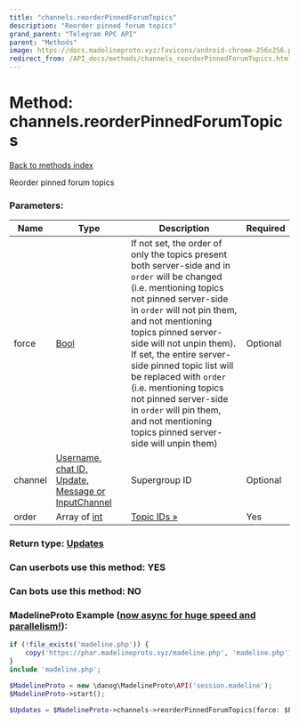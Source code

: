 ```yaml
---
title: "channels.reorderPinnedForumTopics"
description: "Reorder pinned forum topics"
grand_parent: "Telegram RPC API"
parent: "Methods"
image: https://docs.madelineproto.xyz/favicons/android-chrome-256x256.png
redirect_from: /API_docs/methods/channels_reorderPinnedForumTopics.html
---
```

# Method: channels.reorderPinnedForumTopics
[Back to methods index](index.html)



Reorder pinned forum topics

### Parameters:

| Name     |    Type       | Description | Required |
|----------|---------------|-------------|----------|
|force|[Bool](/API_docs/types/Bool.html) | If not set, the order of only the topics present both server-side and in `order` will be changed (i.e. mentioning topics not pinned server-side in `order` will not pin them, and not mentioning topics pinned server-side will not unpin them).  <br>If set, the entire server-side pinned topic list will be replaced with `order` (i.e. mentioning topics not pinned server-side in `order` will pin them, and not mentioning topics pinned server-side will unpin them) | Optional|
|channel|[Username, chat ID, Update, Message or InputChannel](/API_docs/types/InputChannel.html) | Supergroup ID | Optional|
|order|Array of [int](/API_docs/types/int.html) | [Topic IDs »](https://core.telegram.org/api/forum) | Yes|


### Return type: [Updates](/API_docs/types/Updates.html)

### Can userbots use this method: **YES**

### Can bots use this method: **NO**


### MadelineProto Example ([now async for huge speed and parallelism!](https://docs.madelineproto.xyz/docs/ASYNC.html)):


```php
if (!file_exists('madeline.php')) {
    copy('https://phar.madelineproto.xyz/madeline.php', 'madeline.php');
}
include 'madeline.php';

$MadelineProto = new \danog\MadelineProto\API('session.madeline');
$MadelineProto->start();

$Updates = $MadelineProto->channels->reorderPinnedForumTopics(force: $Bool, channel: $InputChannel, order: [$int, $int], );
```


